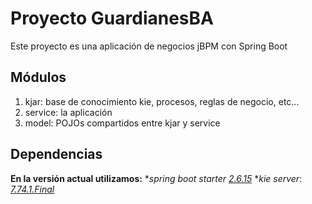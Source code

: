 # Proyecto GuardianesBA
Este proyecto es una aplicación de negocios jBPM con Spring Boot
## Módulos
1. kjar: base de conocimiento kie, procesos, reglas de negocio, etc...
2. service: la aplicación
3. model: POJOs compartidos entre kjar y service
## Dependencias
**En la versión actual utilizamos:**
*_spring boot starter_ [_2.6.15_](https://mvnrepository.com/artifact/org.springframework.boot/spring-boot-starter/2.6.15)
*_kie server_: [_7.74.1.Final_](https://mvnrepository.com/artifact/org.kie/kie-server-spring-boot-starter/7.74.1.Final)